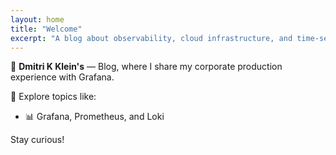 ```yaml
---
layout: home
title: "Welcome"
excerpt: "A blog about observability, cloud infrastructure, and time-series databases."
---
```


👋 **Dmitri K Klein's** — Blog, where I share my corporate production experience with Grafana.

🧭 Explore topics like:
- 📊 Grafana, Prometheus, and Loki


Stay curious!
